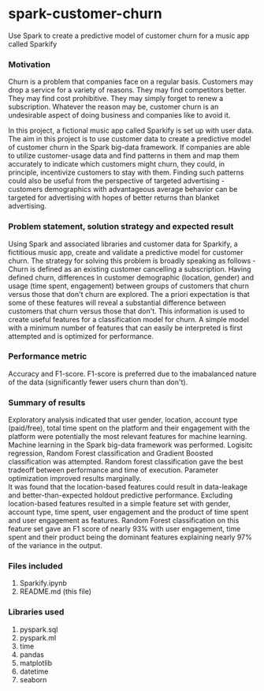 # spark-customer-churn  
Use Spark to create a predictive model of customer churn for a music app called Sparkify  

### Motivation  
Churn is a problem that companies face on a regular basis. Customers may drop a service for a variety of reasons. They may find competitors better. They may find cost prohibitive. They may simply forget to renew a subscription. Whatever the reason may be, customer churn is an undesirable aspect of doing business and companies like to avoid it.  

In this project, a fictional music app called Sparkify is set up with user data. The aim in this project is to use customer data to create a predictive model of customer churn in the Spark big-data framework. If companies are able to utilize customer-usage data and find patterns in them and map them accurately to indicate which customers might churn, they could, in principle, incentivize customers to stay with them. Finding such patterns could also be useful from the perspective of targeted advertising - customers demographics with advantageous average behavior can be targeted for advertising with hopes of better returns than blanket advertising.  

### Problem statement, solution strategy and expected result  
Using Spark and associated libraries and customer data for Sparkify, a fictitious music app, create and validate a predictive model for customer churn. The strategy for solving this problem is broadly speaking as follows - Churn is defined as an existing customer cancelling a subscription. Having defined churn, differences in customer demographic (location, gender) and usage (time spent, engagement) between groups of customers that churn versus those that don't churn are explored. The a priori expectation is that some of these features will reveal a substantial difference between customers that churn versus those that don't. This information is used to create useful features for a classification model for churn. A simple model with a minimum number of features that can easily be interpreted is first attempted and is optimized for performance.  

### Performance metric  
Accuracy and F1-score. F1-score is preferred due to the imabalanced nature of the data (significantly fewer users churn than don't).  

### Summary of results  
Exploratory analysis indicated that user gender, location, account type (paid/free), total time spent on the platform and their engagement with the platform were potentially the most relevant features for machine learning. Machine learning in the Spark big-data framework was performed. Logisitc regression, Random Forest classification and Gradient Boosted classification was attempted. Random forest classification gave the best tradeoff between performance and time of execution. Parameter optimization improved results marginally.  
It was found that the location-based features could result in data-leakage and better-than-expected holdout predictive performance. Excluding location-based features resulted in a simple feature set with gender, account type, time spent, user engagement and the product of time spent and user engagement as features. Random Forest classification on this feature set gave an F1 score of nearly 93% with user engagement, time spent and their product being the dominant features explaining nearly 97% of the variance in the output.  


### Files included  
1. Sparkify.ipynb  
2. README.md (this file)  

### Libraries used  
1. pyspark.sql  
2. pyspark.ml  
3. time  
4. pandas  
5. matplotlib  
6. datetime  
7. seaborn  



